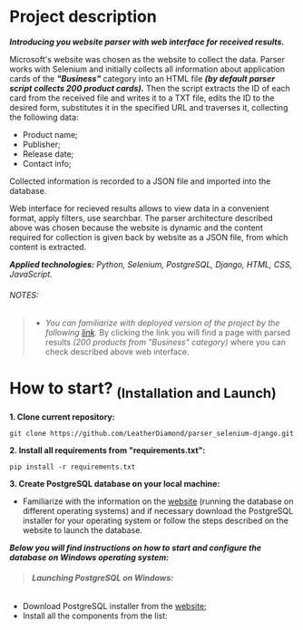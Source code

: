 
# Project description

***Introducing you website parser with web interface for received results.***

Microsoft's website was chosen as the website to collect the data.
Parser works with Selenium and initially collects all information about application cards of the ***"Business"*** category into an HTML file 
***(by default parser script collects 200 product cards).*** 
Then the script extracts the ID of each card from the received file and writes it to a TXT file, edits the ID to the desired form, substitutes it in the specified URL and traverses it, collecting the following data:
  * Product name;
  * Publisher;
  * Release date;
  * Contact info;
  
Collected information is recorded to a JSON file and imported into the database.


Web interface for recieved results allows to view data in a convenient format, apply filters, use searchbar.
The parser architecture described above was chosen because the website is dynamic and the content required for collection is given back by website as a JSON file, from which content is extracted.

***Applied technologies:*** *Python, Selenium, PostgreSQL, Django, HTML, CSS, JavaScript.*

###### NOTES:
 > * *You can familiarize with deployed version of the project by the following [link](https://almond.pythonanywhere.com/parsing_results).*
 > By clicking the link you will find a page with parsed results *(200 products from "Business" category)* where you can check described above web interface.
 
 
 # How to start? <sub>(Installation and Launch)</sub>
 
 **1. Clone current repository:**
 ```
 git clone https://github.com/LeatherDiamond/parser_selenium-django.git
 ```
 
 **2. Install all requirements from "requirements.txt":**
 ```
 pip install -r requirements.txt
 ```
 
 **3. Create PostgreSQL database on your local machine:**
 
 * Familiarize with the information on the [website](https://www.postgresql.org/download/) (running the database on different operating systems) and if necessary         download the PostgreSQL installer for your operating system or follow the steps described on the website to launch the database.
  
  ***Below you will find instructions on how to start and configure the database on Windows operating system:***
  
  > ###### **Launching PostgreSQL on Windows:**
  
  * Download PostgreSQL installer from the [website](https://www.postgresql.org/download/);
  * Install all the components from the list:
  
